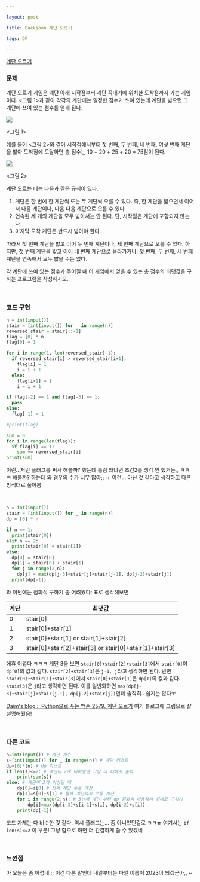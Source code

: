 ```yaml
---

layout: post

title: Baekjoon 계단 오르기

tags: DP

---
```


[계단 오르기](https://www.acmicpc.net/problem/2579)

### 문제

계단 오르기 게임은 계단 아래 시작점부터 계단 꼭대기에 위치한 도착점까지 가는 게임이다. <그림 1>과 같이 각각의 계단에는 일정한 점수가 쓰여 있는데 계단을 밟으면 그 계단에 쓰여 있는 점수를 얻게 된다.

![](https://upload.acmicpc.net/7177ea45-aa8d-4724-b256-7b84832c9b97/-/preview/)

<그림 1>

예를 들어 <그림 2>와 같이 시작점에서부터 첫 번째, 두 번째, 네 번째, 여섯 번째 계단을 밟아 도착점에 도달하면 총 점수는 10 + 20 + 25 + 20 = 75점이 된다.

![](https://upload.acmicpc.net/f00b6121-1c25-492e-9bc0-d96377c586b0/-/preview/)

<그림 2>

계단 오르는 데는 다음과 같은 규칙이 있다.

1. 계단은 한 번에 한 계단씩 또는 두 계단씩 오를 수 있다. 즉, 한 계단을 밟으면서 이어서 다음 계단이나, 다음 다음 계단으로 오를 수 있다.
2. 연속된 세 개의 계단을 모두 밟아서는 안 된다. 단, 시작점은 계단에 포함되지 않는다.
3. 마지막 도착 계단은 반드시 밟아야 한다.

따라서 첫 번째 계단을 밟고 이어 두 번째 계단이나, 세 번째 계단으로 오를 수 있다. 하지만, 첫 번째 계단을 밟고 이어 네 번째 계단으로 올라가거나, 첫 번째, 두 번째, 세 번째 계단을 연속해서 모두 밟을 수는 없다.

각 계단에 쓰여 있는 점수가 주어질 때 이 게임에서 얻을 수 있는 총 점수의 최댓값을 구하는 프로그램을 작성하시오.

<br/>

### 코드 구현

```python
n = int(input())
stair = [int(input()) for _ in range(n)]
reversed_stair = stair[::-1]
flag = [0] * n
flag[0] = 1

for i in range(1, len(reversed_stair)-1):
  if reversed_stair[i] > reversed_stair[i+1]:
    flag[i] = 1
    i = i + 1
  else:
    flag[i+1] = 1
    i = i + 1

if flag[-2] == 1 and flag[-3] == 1:
  pass
else:
  flag[-1] = 1

#print(flag)

sum = 0
for i in range(len(flag)):
  if flag[i] == 1:
    sum += reversed_stair[i]
print(sum)
```

이런.. 저런 플래그를 써서 해볼까? 했는데 틀림 왜냐면 조건2를 생각 안 했거든,, ㅋㅋㅋ 해볼까? 하는데 와 경우의 수가 너무 많아;; ㅠ 이건... 아닌 것 같다고 생각하고 다른 방식대로 풀어봄

<br/>

```python
n = int(input())
stair = [int(input()) for _ in range(n)]
dp = [0] * n

if n == 1:
  print(stair[0])
elif n == 2:
  print(stair[0] + stair[1])
else:
  dp[0] = stair[0]
  dp[1] = stair[0] + stair[1]
  for j in range(2,n):
    dp[j] = max(dp[j-3]+stair[j]+stair[j-1], dp[j-2]+stair[j])
  print(dp[-1])
```

와 이번에는 점화식 구하기 좀 어려웠다; 표로 생각해보면

| 계단  | 최댓값                                                      |
| --- | -------------------------------------------------------- |
| 0   | stair[0]                                                 |
| 1   | stair[0]+stair[1]                                        |
| 2   | stair[0]+stair[1] or stair[1]+stair[2]                   |
| 3   | stair[0]+stair[2]+stair[3] or stair[0]+stair[1]+stair[3] |

에휴 어렵다 ㅋㅋㅋ 계단 3을 보면 `stair[0]+stair[2]+stair[3]`에서 `stair[0]`이 `dp[0]`의 값과 같다. `stair[2]+stair[3]`은 `j-1, j`라고 생각하면 된다. 반면 `stair[0]+stair[1]+stair[3]`에서 `stair[0]+stair[1]`은 `dp[1]`의 값과 같다. `stair[3]`은 `j`라고 생각하면 된다. 이를 일반화하면 `max(dp[j-3]+stair[j]+stair[j-1], dp[j-2]+stair[j])`인데 솔직히.. 쉽지는 않다ㅜ

[Daim's blog :: Python으로 푸는 백준 2579. 계단 오르기](https://daimhada.tistory.com/181) 여기 블로그에 그림으로 잘 설명해줬음!

<br/>

### 다른 코드

```python
n=int(input()) # 계단 개수
s=[int(input()) for _ in range(n)] # 계단 리스트
dp=[0]*(n) # dp 리스트
if len(s)<=2: # 계단이 2개 이하일땐 그냥 다 더해서 출력
    print(sum(s))
else: # 계단이 3개 이상일 때
    dp[0]=s[0] # 첫째 계단 수동 계산
    dp[1]=s[0]+s[1] # 둘째 계단까지 수동 계산
    for i in range(2,n): # 3번째 계단 부터 dp 점화식 이용해서 최대값 구하기
        dp[i]=max(dp[i-3]+s[i-1]+s[i], dp[i-2]+s[i])
    print(dp[-1])
```

코드 자체는 다 비슷한 것 같다. 역시 플래그는... 좀 아니었던걸로 ㅋㅋㅠ 여기서는 `if len(s)<=2` 이 부분! 그냥 합으로 하면 더 간결하게 쓸 수 있겠네

<br/>

### 느낀점

아 오늘은 좀 어렵네 ;; 이건 다른 말인데 내일부터는 파일 이름이 2023이 되겠군아,, ~


